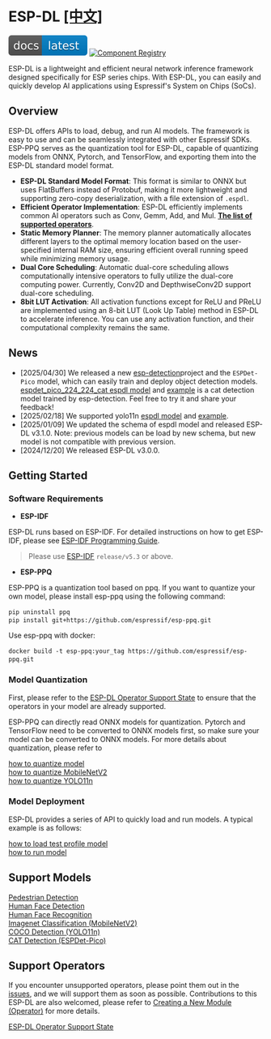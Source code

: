 # ESP-DL [[中文]](./README_cn.md)

[![Documentation Status](./docs/_static/doc_latest.svg)](https://docs.espressif.com/projects/esp-dl/en/latest/index.html)  [![Component Registry](https://components.espressif.com/components/espressif/esp-dl/badge.svg)](https://components.espressif.com/components/espressif/esp-dl)

ESP-DL is a lightweight and efficient neural network inference framework designed specifically for ESP series chips. With ESP-DL, you can easily and quickly develop AI applications using Espressif's System on Chips (SoCs).

## Overview

ESP-DL offers APIs to load, debug, and run AI models. The framework is easy to use and can be seamlessly integrated with other Espressif SDKs. ESP-PPQ serves as the quantization tool for ESP-DL, capable of quantizing models from ONNX, Pytorch, and TensorFlow, and exporting them into the ESP-DL standard model format.

- **ESP-DL Standard Model Format**: This format is similar to ONNX but uses FlatBuffers instead of Protobuf, making it more lightweight and supporting zero-copy deserialization, with a file extension of `.espdl`.
- **Efficient Operator Implementation**: ESP-DL efficiently implements common AI operators such as Conv, Gemm, Add, and Mul. [**The list of supported operators**](./operator_support_state.md).
- **Static Memory Planner**: The memory planner automatically allocates different layers to the optimal memory location based on the user-specified internal RAM size, ensuring efficient overall running speed while minimizing memory usage.
- **Dual Core Scheduling**: Automatic dual-core scheduling allows computationally intensive operators to fully utilize the dual-core computing power. Currently, Conv2D and DepthwiseConv2D support dual-core scheduling.
- **8bit LUT Activation**: All activation functions except for ReLU and PReLU are implemented using an 8-bit LUT (Look Up Table) method in ESP-DL to accelerate inference. You can use any activation function, and their computational complexity remains the same.

## News
- [2025/04/30] We released a new [esp-detection](https://github.com/espressif/esp-detection)​​ project and the `​​ESPDet-Pico`​​ model, which can easily train and deploy object detection models. [espdet_pico_224_224_cat​​ espdl model](./models/cat_detect/) and [example](./examples/cat_detect/) is a cat detection model trained by ​esp-detection​​. Feel free to try it and share your feedback!   
- [2025/02/18] We supported yolo11n [espdl model](https://github.com/espressif/esp-dl/tree/master/models/coco_detect) and [example](https://github.com/espressif/esp-dl/tree/master/examples/yolo11_detect).
- [2025/01/09] We updated the schema of espdl model and released ESP-DL v3.1.0. Note: previous models can be load by new schema, but new model is not compatible with previous version. 
- [2024/12/20] We released ESP-DL v3.0.0.

## Getting Started

### Software Requirements

- **ESP-IDF**  

ESP-DL runs based on ESP-IDF. For detailed instructions on how to get ESP-IDF, please see [ESP-IDF Programming Guide](https://idf.espressif.com).

> Please use [ESP-IDF](https://github.com/espressif/esp-idf) `release/v5.3` or above.


- **ESP-PPQ**

ESP-PPQ is a quantization tool based on ppq. If you want to quantize your own model, please install esp-ppq using the following command:
```
pip uninstall ppq
pip install git+https://github.com/espressif/esp-ppq.git
```
Use esp-ppq with docker:
```
docker build -t esp-ppq:your_tag https://github.com/espressif/esp-ppq.git
```

### Model Quantization

First, please refer to the [ESP-DL Operator Support State](./operator_support_state.md) to ensure that the operators in your model are already supported.  

ESP-PPQ can directly read ONNX models for quantization. Pytorch and TensorFlow need to be converted to ONNX models first, so make sure your model can be converted to ONNX models. For more details about quantization, please refer to

[how to quantize model](https://docs.espressif.com/projects/esp-dl/en/latest/tutorials/how_to_quantize_model.html)  
[how to quantize MobileNetV2](https://docs.espressif.com/projects/esp-dl/en/latest/tutorials/how_to_deploy_mobilenetv2.html#model-quantization)  
[how to quantize YOLO11n](https://docs.espressif.com/projects/esp-dl/en/latest/tutorials/how_to_deploy_yolo11n.html#model-quantization)  


### Model Deployment
ESP-DL provides a series of API to quickly load and run models.  A typical example is as follows:

[how to load test profile model](https://docs.espressif.com/projects/esp-dl/en/latest/tutorials/how_to_load_test_profile_model.html)  
[how to run model](https://docs.espressif.com/projects/esp-dl/en/latest/tutorials/how_to_run_model.html)  


## Support Models

[Pedestrian Detection](./models/pedestrian_detect/)     
[Human Face Detection](./models/human_face_detect/)     
[Human Face Recognition](./models/human_face_recognition/)     
[Imagenet Classification (MobileNetV2)](./models/imagenet_cls/)    
[COCO Detection (YOLO11n)](./models/coco_detect/)    
[CAT Detection (​​ESPDet-Pico)](./models/cat_detect/) 

## Support Operators

If you encounter unsupported operators, please point them out in the [issues](https://github.com/espressif/esp-dl/issues), and we will support them as soon as possible. Contributions to this ESP-DL are also welcomed, please refer to [Creating a New Module (Operator)](https://docs.espressif.com/projects/esp-dl/en/latest/tutorials/how_to_add_a_new_module%28operator%29.html) for more details.

[ESP-DL Operator Support State](./operator_support_state.md)
